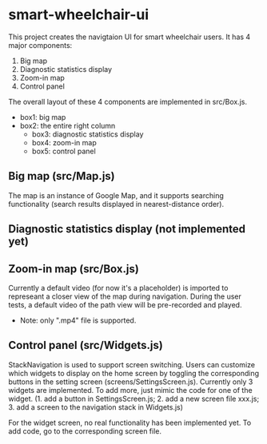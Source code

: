 # smart-wheelchair-ui
This project creates the navigtaion UI for smart wheelchair users. It has 4 major components: 
1. Big map 
2. Diagnostic statistics display
3. Zoom-in map
4. Control panel

The overall layout of these 4 components are implemented in src/Box.js.
- box1: big map
- box2: the entire right column
  - box3: diagnostic statistics display
  - box4: zoom-in map
  - box5: control panel

## Big map (src/Map.js)
The map is an instance of Google Map, and it supports searching functionality (search results displayed in nearest-distance order).

## Diagnostic statistics display (not implemented yet)


## Zoom-in map (src/Box.js)
Currently a default video (for now it's a placeholder) is imported to represeant a closer view of the map during navigation. During the user tests, a default video of the path view will be pre-recorded and played. 
* Note: only ".mp4" file is supported.

## Control panel (src/Widgets.js)
StackNavigation is used to support screen switching. 
Users can customize which widgets to display on the home screen by toggling the corresponding buttons in the setting screen (screens/SettingsScreen.js).
Currently only 3 widgets are implemented. To add more, just mimic the code for one of the widget. (1. add a button in SettingsScreen.js; 2. add a new screen file xxx.js; 3. add a screen to the navigation stack in Widgets.js)

For the widget screen, no real functionality has been implemented yet. To add code, go to the corresponding screen file.
